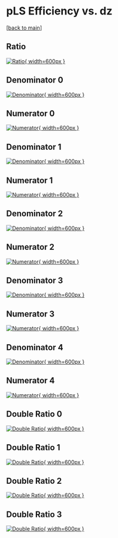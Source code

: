 # pLS Efficiency vs. dz

[[back to main](./)]



## Ratio

[![Ratio](../mtv/var/pLS_loweta_0_1_eff_dz.png){ width=600px }](../mtv/var/pLS_loweta_0_1_eff_dz.pdf)

## Denominator 0

[![Denominator](../mtv/den/pLS_loweta_0_1_eff_dz_den0.png){ width=600px }](../mtv/den/pLS_loweta_0_1_eff_dz_den0.pdf)

## Numerator 0

[![Numerator](../mtv/num/pLS_loweta_0_1_eff_dz_num0.png){ width=600px }](../mtv/num/pLS_loweta_0_1_eff_dz_num0.pdf)

## Denominator 1

[![Denominator](../mtv/den/pLS_loweta_0_1_eff_dz_den1.png){ width=600px }](../mtv/den/pLS_loweta_0_1_eff_dz_den1.pdf)

## Numerator 1

[![Numerator](../mtv/num/pLS_loweta_0_1_eff_dz_num1.png){ width=600px }](../mtv/num/pLS_loweta_0_1_eff_dz_num1.pdf)

## Denominator 2

[![Denominator](../mtv/den/pLS_loweta_0_1_eff_dz_den2.png){ width=600px }](../mtv/den/pLS_loweta_0_1_eff_dz_den2.pdf)

## Numerator 2

[![Numerator](../mtv/num/pLS_loweta_0_1_eff_dz_num2.png){ width=600px }](../mtv/num/pLS_loweta_0_1_eff_dz_num2.pdf)

## Denominator 3

[![Denominator](../mtv/den/pLS_loweta_0_1_eff_dz_den3.png){ width=600px }](../mtv/den/pLS_loweta_0_1_eff_dz_den3.pdf)

## Numerator 3

[![Numerator](../mtv/num/pLS_loweta_0_1_eff_dz_num3.png){ width=600px }](../mtv/num/pLS_loweta_0_1_eff_dz_num3.pdf)

## Denominator 4

[![Denominator](../mtv/den/pLS_loweta_0_1_eff_dz_den4.png){ width=600px }](../mtv/den/pLS_loweta_0_1_eff_dz_den4.pdf)

## Numerator 4

[![Numerator](../mtv/num/pLS_loweta_0_1_eff_dz_num4.png){ width=600px }](../mtv/num/pLS_loweta_0_1_eff_dz_num4.pdf)

## Double Ratio 0

[![Double Ratio](../mtv/ratio/pLS_loweta_0_1_eff_dz_ratio0.png){ width=600px }](../mtv/ratio/pLS_loweta_0_1_eff_dz_ratio0.pdf)

## Double Ratio 1

[![Double Ratio](../mtv/ratio/pLS_loweta_0_1_eff_dz_ratio1.png){ width=600px }](../mtv/ratio/pLS_loweta_0_1_eff_dz_ratio1.pdf)

## Double Ratio 2

[![Double Ratio](../mtv/ratio/pLS_loweta_0_1_eff_dz_ratio2.png){ width=600px }](../mtv/ratio/pLS_loweta_0_1_eff_dz_ratio2.pdf)

## Double Ratio 3

[![Double Ratio](../mtv/ratio/pLS_loweta_0_1_eff_dz_ratio3.png){ width=600px }](../mtv/ratio/pLS_loweta_0_1_eff_dz_ratio3.pdf)

